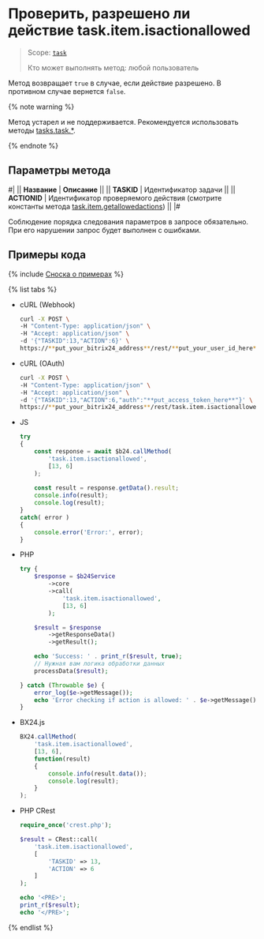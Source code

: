 # Проверить, разрешено ли действие task.item.isactionallowed

> Scope: [`task`](../../../scopes/permissions.md)
>
> Кто может выполнять метод: любой пользователь

Метод возвращает `true` в случае, если действие разрешено. В противном случае вернется `false`.

{% note warning %}

Метод устарел и не поддерживается. Рекомендуется использовать методы [tasks.task.*](../../index.md).

{% endnote %}

## Параметры метода

#|
|| **Название** | **Описание** ||
|| **TASKID** | Идентификатор задачи ||
|| **ACTIONID** | Идентификатор проверяемого действия (смотрите константы метода [task.item.getallowedactions](./task-item-get-allowed-actions.md)) ||
|#

Соблюдение порядка следования параметров в запросе обязательно. При его нарушении запрос будет выполнен с ошибками.

## Примеры кода

{% include [Сноска о примерах](../../../../_includes/examples.md) %}

{% list tabs %}

- cURL (Webhook)

    ```bash
    curl -X POST \
    -H "Content-Type: application/json" \
    -H "Accept: application/json" \
    -d '{"TASKID":13,"ACTION":6}' \
    https://**put_your_bitrix24_address**/rest/**put_your_user_id_here**/**put_your_webhook_here**/task.item.isactionallowed
    ```

- cURL (OAuth)

    ```bash
    curl -X POST \
    -H "Content-Type: application/json" \
    -H "Accept: application/json" \
    -d '{"TASKID":13,"ACTION":6,"auth":"**put_access_token_here**"}' \
    https://**put_your_bitrix24_address**/rest/task.item.isactionallowed
    ```

- JS


    ```js
    try
    {
    	const response = await $b24.callMethod(
    		'task.item.isactionallowed',
    		[13, 6]
    	);
    	
    	const result = response.getData().result;
    	console.info(result);
    	console.log(result);
    }
    catch( error )
    {
    	console.error('Error:', error);
    }
    ```

- PHP


    ```php
    try {
        $response = $b24Service
            ->core
            ->call(
                'task.item.isactionallowed',
                [13, 6]
            );
    
        $result = $response
            ->getResponseData()
            ->getResult();
    
        echo 'Success: ' . print_r($result, true);
        // Нужная вам логика обработки данных
        processData($result);
    
    } catch (Throwable $e) {
        error_log($e->getMessage());
        echo 'Error checking if action is allowed: ' . $e->getMessage();
    }
    ```

- BX24.js

    ```js
    BX24.callMethod(
        'task.item.isactionallowed',
        [13, 6],
        function(result)
        {
            console.info(result.data());
            console.log(result);
        }
    );
    ```

- PHP CRest

    ```php
    require_once('crest.php');

    $result = CRest::call(
        'task.item.isactionallowed',
        [
            'TASKID' => 13,
            'ACTION' => 6
        ]
    );

    echo '<PRE>';
    print_r($result);
    echo '</PRE>';
    ```

{% endlist %}